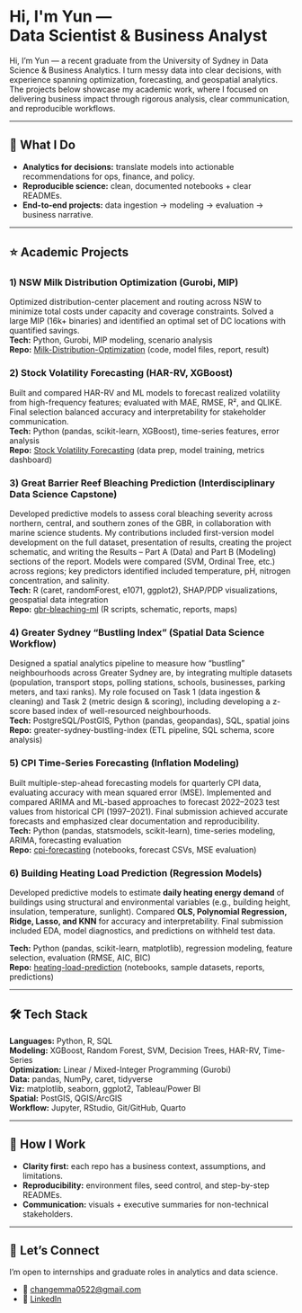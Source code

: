 <h1>Hi, I'm Yun — <br/>Data Scientist & Business Analyst</h1>

Hi, I’m Yun — a recent graduate from the University of Sydney in Data Science & Business Analytics.
I turn messy data into clear decisions, with experience spanning optimization, forecasting, and geospatial analytics. The projects below showcase my academic work, where I focused on delivering business impact through rigorous analysis, clear communication, and reproducible workflows.

---

## 🧭 What I Do
- **Analytics for decisions:** translate models into actionable recommendations for ops, finance, and policy.
- **Reproducible science:** clean, documented notebooks + clear READMEs.
- **End-to-end projects:** data ingestion → modeling → evaluation → business narrative.

---

## ⭐ Academic Projects

### 1) NSW Milk Distribution Optimization (Gurobi, MIP)
Optimized distribution-center placement and routing across NSW to minimize total costs under capacity and coverage constraints. Solved a large MIP (16k+ binaries) and identified an optimal set of DC locations with quantified savings.  
**Tech:** Python, Gurobi, MIP modeling, scenario analysis  
**Repo:** [Milk-Distribution-Optimization](https://github.com/yun-522/Milk-Distribution-Optimization)
 (code, model files, report, result)

### 2) Stock Volatility Forecasting (HAR-RV, XGBoost)
Built and compared HAR-RV and ML models to forecast realized volatility from high-frequency features; evaluated with MAE, RMSE, R², and QLIKE. Final selection balanced accuracy and interpretability for stakeholder communication.  
**Tech:** Python (pandas, scikit-learn, XGBoost), time-series features, error analysis  
**Repo:** [Stock Volatility Forecasting](https://github.com/yun-522/Stock-Volatility-Forecasting.git) (data prep, model training, metrics dashboard)

### 3) Great Barrier Reef Bleaching Prediction (Interdisciplinary Data Science Capstone)
Developed predictive models to assess coral bleaching severity across northern, central, and southern zones of the GBR, in collaboration with marine science students. My contributions included first-version model development on the full dataset, presentation of results, creating the project schematic, and writing the Results – Part A (Data) and Part B (Modeling) sections of the report. Models were compared (SVM, Ordinal Tree, etc.) across regions; key predictors identified included temperature, pH, nitrogen concentration, and salinity. <br>
**Tech:** R (caret, randomForest, e1071, ggplot2), SHAP/PDP visualizations, geospatial data integration<br>
**Repo:** [gbr-bleaching-ml](https://github.com/yun-522/Great-Barrier-Reef-Coral-Bleaching-Prediction-Interdisciplinary-Capstone-.git) (R scripts, schematic, reports, maps)

### 4) Greater Sydney “Bustling Index” (Spatial Data Science Workflow)
Designed a spatial analytics pipeline to measure how “bustling” neighbourhoods across Greater Sydney are, by integrating multiple datasets (population, transport stops, polling stations, schools, businesses, parking meters, and taxi ranks). My role focused on Task 1 (data ingestion & cleaning) and Task 2 (metric design & scoring), including developing a z-score based index of well-resourced neighbourhoods. <br>
**Tech:** PostgreSQL/PostGIS, Python (pandas, geopandas), SQL, spatial joins<br>
**Repo:** greater-sydney-bustling-index (ETL pipeline, SQL schema, score analysis)

### 5) CPI Time-Series Forecasting (Inflation Modeling)
Built multiple-step-ahead forecasting models for quarterly CPI data, evaluating accuracy with mean squared error (MSE). Implemented and compared ARIMA and ML-based approaches to forecast 2022–2023 test values from historical CPI (1997–2021). Final submission achieved accurate forecasts and emphasized clear documentation and reproducibility. <br>
**Tech:** Python (pandas, statsmodels, scikit-learn), time-series modeling, ARIMA, forecasting evaluation<br>
**Repo:** [cpi-forecasting](https://github.com/yun-522/CPI-Time-Series-Forecasting-.git) (notebooks, forecast CSVs, MSE evaluation)

### 6) Building Heating Load Prediction (Regression Models)  
Developed predictive models to estimate **daily heating energy demand** of buildings using structural and environmental variables (e.g., building height, insulation, temperature, sunlight). Compared **OLS, Polynomial Regression, Ridge, Lasso, and KNN** for accuracy and interpretability. Final submission included EDA, model diagnostics, and predictions on withheld test data.  

**Tech:** Python (pandas, scikit-learn, matplotlib), regression modeling, feature selection, evaluation (RMSE, AIC, BIC)  
**Repo:** [heating-load-prediction](https://github.com/yun-522/heating-load-prediction.git) (notebooks, sample datasets, reports, predictions)  

---

## 🛠️ Tech Stack
**Languages:** Python, R, SQL  
**Modeling:** XGBoost, Random Forest, SVM, Decision Trees, HAR-RV, Time-Series  
**Optimization:** Linear / Mixed-Integer Programming (Gurobi)  
**Data:** pandas, NumPy, caret, tidyverse  
**Viz:** matplotlib, seaborn, ggplot2, Tableau/Power BI  
**Spatial:** PostGIS, QGIS/ArcGIS  
**Workflow:** Jupyter, RStudio, Git/GitHub, Quarto

---

## 🧪 How I Work
- **Clarity first:** each repo has a business context, assumptions, and limitations.
- **Reproducibility:** environment files, seed control, and step-by-step READMEs.
- **Communication:** visuals + executive summaries for non-technical stakeholders.

---

## 🤝 Let’s Connect
I’m open to internships and graduate roles in analytics and data science.
- 📧 changemma0522@gmail.com
- 💼 <a href="https://www.linkedin.com/in/yun-chang-98b044254">LinkedIn</a>
